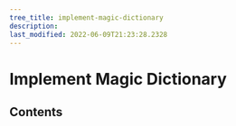 ```yaml
---
tree_title: implement-magic-dictionary
description: 
last_modified: 2022-06-09T21:23:28.2328
---
```


# Implement Magic Dictionary

## Contents

